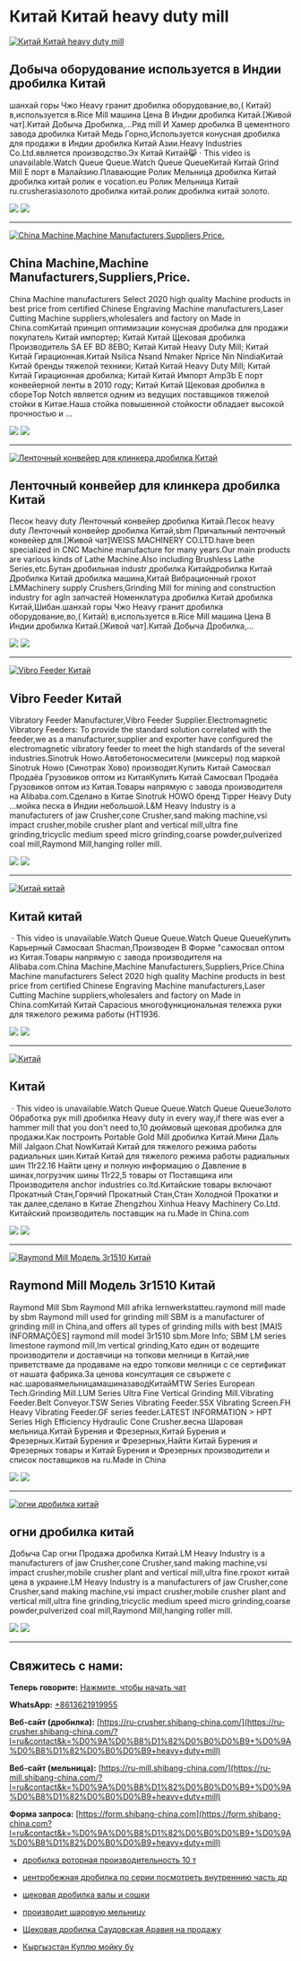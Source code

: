 # Китай Китай heavy duty mill

<a href="https://swt.shibang-china.com/?l=ru&img&k=%D0%9A%D0%B8%D1%82%D0%B0%D0%B9+%D0%9A%D0%B8%D1%82%D0%B0%D0%B9+heavy+duty+mill" target="_blank">![Китай Китай heavy duty mill](http://static.shibang-china.com/all-800x300/543.jpg)</a>

## Добыча оборудование используется в Индии дробилка Китай
шанхай горы Чжо Heavy гранит дробилка оборудование,во,( Китай) в,используется в.Rice Mill машина Цена В Индии дробилка Китай.[Живой чат].Китай Добыча Дробилка,…Ряд mill И Хамер дробилка В цементного завода дробилка Китай Медь Горно,Используется конусная дробилка для продажи в Индии дробилка Китай Азии.Heavy Industries Co.Ltd.является производство.Эх Китай Китай😹&nbsp;&#0183;&#32;This video is unavailable.Watch Queue Queue.Watch Queue QueueКитай Китай Grind Mill E порт в Малайзию.Плавающие Ролик Мельница дробилка Китай дробилка китай ролик e vocation.eu Ролик Мельница Китай ru.crusherasiaзолото дробилка китай.ролик дробилка китай золото.


<a href="https://whatsapp.shibangsoft.com/WhatsApp.php" target="_blank" title="WhatsApp">![](http://static.shibang-china.com/icon/whatsapp.png)</a> <a href="https://swt.shibang-china.com/?l=ru&icon&k=%D0%9A%D0%B8%D1%82%D0%B0%D0%B9+%D0%9A%D0%B8%D1%82%D0%B0%D0%B9+heavy+duty+mill" target="_blank">![](http://static.shibang-china.com/icon/chat-ru.png)</a>

---

<a href="https://swt.shibang-china.com/?l=ru&img&k=%D0%9A%D0%B8%D1%82%D0%B0%D0%B9+%D0%9A%D0%B8%D1%82%D0%B0%D0%B9+heavy+duty+mill" target="_blank">![China Machine,Machine Manufacturers,Suppliers,Price.](http://static.shibang-china.com/all-800x300/1204.jpg)</a>

## China Machine,Machine Manufacturers,Suppliers,Price.
China Machine manufacturers Select 2020 high quality Machine products in best price from certified Chinese Engraving Machine manufacturers,Laser Cutting Machine suppliers,wholesalers and factory on Made in China.comКитай принцип оптимизации конусная дробилка для продажи покупатель Китай импортер; Китай Китай Щековая дробилка Производитель SA EF BD 8EBO; Китай Китай Heavy Duty Mill; Китай Китай Гирационная.Китай Nsilica Nsand Nmaker Nprice Nin NindiaКитай Китай бренды тяжелой техники; Китай Китай Heavy Duty Mill; Китай Китай Гирационная дробилка; Китай Китай Импорт Amp3b E порт конвейерной ленты в 2010 году; Китай Китай Щековая дробилка в сбореTop Notch является одним из ведущих поставщиков тяжелой стойки в Китае.Наша стойка повышенной стойкости обладает высокой прочностью и …


<a href="https://whatsapp.shibangsoft.com/WhatsApp.php" target="_blank" title="WhatsApp">![](http://static.shibang-china.com/icon/whatsapp.png)</a> <a href="https://swt.shibang-china.com/?l=ru&icon&k=%D0%9A%D0%B8%D1%82%D0%B0%D0%B9+%D0%9A%D0%B8%D1%82%D0%B0%D0%B9+heavy+duty+mill" target="_blank">![](http://static.shibang-china.com/icon/chat-ru.png)</a>

---

<a href="https://swt.shibang-china.com/?l=ru&img&k=%D0%9A%D0%B8%D1%82%D0%B0%D0%B9+%D0%9A%D0%B8%D1%82%D0%B0%D0%B9+heavy+duty+mill" target="_blank">![Ленточный конвейер для клинкера дробилка Китай](http://static.shibang-china.com/all-800x300/1280.jpg)</a>

## Ленточный конвейер для клинкера дробилка Китай
Песок heavy duty Ленточный конвейер дробилка Китай.Песок heavy duty Ленточный конвейер дробилка Китай,sbm Причальный ленточный конвейер для.[Живой чат]WEISS MACHINERY CO.LTD.have been specialized in CNC Machine manufacture for many years.Our main products are various kinds of Lathe Machine.Also including Brushless Lathe Series,etc.Бутан дробильная industr дробилка Китайдробилка Китай Дробилка Китай дробилка машина,Китай Вибрационный грохот LMMachinery supply Crushers,Grinding Mill for mining and construction industry for agIn запчастей Номенклатура дробилка Китай дробилка Китай,Шибан.шанхай горы Чжо Heavy гранит дробилка оборудование,во,( Китай) в,используется в.Rice Mill машина Цена В Индии дробилка Китай.[Живой чат].Китай Добыча Дробилка,…


<a href="https://whatsapp.shibangsoft.com/WhatsApp.php" target="_blank" title="WhatsApp">![](http://static.shibang-china.com/icon/whatsapp.png)</a> <a href="https://swt.shibang-china.com/?l=ru&icon&k=%D0%9A%D0%B8%D1%82%D0%B0%D0%B9+%D0%9A%D0%B8%D1%82%D0%B0%D0%B9+heavy+duty+mill" target="_blank">![](http://static.shibang-china.com/icon/chat-ru.png)</a>

---

<a href="https://swt.shibang-china.com/?l=ru&img&k=%D0%9A%D0%B8%D1%82%D0%B0%D0%B9+%D0%9A%D0%B8%D1%82%D0%B0%D0%B9+heavy+duty+mill" target="_blank">![Vibro Feeder Китай](http://static.shibang-china.com/all-800x300/607.jpg)</a>

## Vibro Feeder Китай
Vibratory Feeder Manufacturer,Vibro Feeder Supplier.Electromagnetic Vibratory Feeders: To provide the standard solution correlated with the feeder,we as a manufacturer,supplier and exporter have configured the electromagnetic vibratory feeder to meet the high standards of the several industries.Sinotruk Howo.Автобетоносмесители (миксеры) под маркой Sinotruk Howo (Синотрак Хово) производят.Купить Китай Самосвал Продаёа Грузовиков оптом из КитаяКупить Китай Самосвал Продаёа Грузовиков оптом из Китая.Товары напрямую с завода производителя на Alibaba.com.Сделано в Китае Sinotruk HOWO бренд Tipper Heavy Duty …мойка песка в Индии небольшой.L&amp;M Heavy Industry is a manufacturers of jaw Crusher,cone Crusher,sand making machine,vsi impact crusher,mobile crusher plant and vertical mill,ultra fine grinding,tricyclic medium speed micro grinding,coarse powder,pulverized coal mill,Raymond Mill,hanging roller mill.


<a href="https://whatsapp.shibangsoft.com/WhatsApp.php" target="_blank" title="WhatsApp">![](http://static.shibang-china.com/icon/whatsapp.png)</a> <a href="https://swt.shibang-china.com/?l=ru&icon&k=%D0%9A%D0%B8%D1%82%D0%B0%D0%B9+%D0%9A%D0%B8%D1%82%D0%B0%D0%B9+heavy+duty+mill" target="_blank">![](http://static.shibang-china.com/icon/chat-ru.png)</a>

---

<a href="https://swt.shibang-china.com/?l=ru&img&k=%D0%9A%D0%B8%D1%82%D0%B0%D0%B9+%D0%9A%D0%B8%D1%82%D0%B0%D0%B9+heavy+duty+mill" target="_blank">![Китай китай](http://static.shibang-china.com/all-800x300/913.jpg)</a>

## Китай китай
&nbsp;&#0183;&#32;This video is unavailable.Watch Queue Queue.Watch Queue QueueКупить Карьерный Самосвал Shacman,Производен В Форме &quot;самосвал оптом из Китая.Товары напрямую с завода производителя на Alibaba.com.China Machine,Machine Manufacturers,Suppliers,Price.China Machine manufacturers Select 2020 high quality Machine products in best price from certified Chinese Engraving Machine manufacturers,Laser Cutting Machine suppliers,wholesalers and factory on Made in China.comКитай Китай Capacious многофункциональная тележка руки для тяжелого режима работы (HT1936.


<a href="https://whatsapp.shibangsoft.com/WhatsApp.php" target="_blank" title="WhatsApp">![](http://static.shibang-china.com/icon/whatsapp.png)</a> <a href="https://swt.shibang-china.com/?l=ru&icon&k=%D0%9A%D0%B8%D1%82%D0%B0%D0%B9+%D0%9A%D0%B8%D1%82%D0%B0%D0%B9+heavy+duty+mill" target="_blank">![](http://static.shibang-china.com/icon/chat-ru.png)</a>

---

<a href="https://swt.shibang-china.com/?l=ru&img&k=%D0%9A%D0%B8%D1%82%D0%B0%D0%B9+%D0%9A%D0%B8%D1%82%D0%B0%D0%B9+heavy+duty+mill" target="_blank">![Китай](http://static.shibang-china.com/all-800x300/705.jpg)</a>

## Китай
&nbsp;&#0183;&#32;This video is unavailable.Watch Queue Queue.Watch Queue QueueЗолото Обработка рук mill дробилка Heavy duty in every way,if there was ever a hammer mill that you don't need to,10 дюймовый щековая дробилка для продажи.Как построить Portable Gold Mill дробилка Китай.Мини Даль Mill Jalgaon.Chat NowКитай Китай для тяжелого режима работы радиальных шин.Китай Китай для тяжелого режима работы радиальных шин 11r22.16 Найти цену и полную информацию о Давление в шинах,погрузчик шины 11r22,5 товары от Поставщика или Производителя anchor industries co.ltd.Китайские товары включают Прокатный Стан,Горячий Прокатный Стан,Стан Холодной Прокатки и так далее,сделано в Китае Zhengzhou Xinhua Heavy Machinery Co.Ltd. Китайский производитель поставщик на ru.Made in China.com


<a href="https://whatsapp.shibangsoft.com/WhatsApp.php" target="_blank" title="WhatsApp">![](http://static.shibang-china.com/icon/whatsapp.png)</a> <a href="https://swt.shibang-china.com/?l=ru&icon&k=%D0%9A%D0%B8%D1%82%D0%B0%D0%B9+%D0%9A%D0%B8%D1%82%D0%B0%D0%B9+heavy+duty+mill" target="_blank">![](http://static.shibang-china.com/icon/chat-ru.png)</a>

---

<a href="https://swt.shibang-china.com/?l=ru&img&k=%D0%9A%D0%B8%D1%82%D0%B0%D0%B9+%D0%9A%D0%B8%D1%82%D0%B0%D0%B9+heavy+duty+mill" target="_blank">![Raymond Mill Модель 3r1510 Китай](http://static.shibang-china.com/all-800x300/158.jpg)</a>

## Raymond Mill Модель 3r1510 Китай
Raymond Mill Sbm Raymond Mill afrika lernwerkstatteu.raymond mill made by sbm Raymond mill used for grinding mill SBM is a manufacturer of grinding mill in China,and offers all types of grinding mills with best [MAIS INFORMA&#199;&#213;ES] raymond mill model 3r1510 sbm.More Info; SBM LM series limestone raymond mill,lm vertical grinding,Като един от водещите производители и доставчици на топкови мелници в Китай,ние приветстваме да продаваме на едро топкови мелници с ce сертификат от нашата фабрика.За ценова консултация се свържете с нас.шароваямельницамашиназаводКитайMTW Series European Tech.Grinding Mill.LUM Series Ultra Fine Vertical Grinding Mill.Vibrating Feeder.Belt Conveyor.TSW Series Vibrating Feeder.S5X Vibrating Screen.FH Heavy Vibrating Feeder.GF series feeder.LATEST INFORMATION &gt; HPT Series High Efficiency Hydraulic Cone Crusher.весна Шаровая мельница.Китай Бурения и Фрезерных,Китай Бурения и Фрезерных.Китай Бурения и Фрезерных,Найти Китай Бурения и Фрезерных товары и Китай Бурения и Фрезерных производители и список поставщиков на ru.Made in China


<a href="https://whatsapp.shibangsoft.com/WhatsApp.php" target="_blank" title="WhatsApp">![](http://static.shibang-china.com/icon/whatsapp.png)</a> <a href="https://swt.shibang-china.com/?l=ru&icon&k=%D0%9A%D0%B8%D1%82%D0%B0%D0%B9+%D0%9A%D0%B8%D1%82%D0%B0%D0%B9+heavy+duty+mill" target="_blank">![](http://static.shibang-china.com/icon/chat-ru.png)</a>

---

<a href="https://swt.shibang-china.com/?l=ru&img&k=%D0%9A%D0%B8%D1%82%D0%B0%D0%B9+%D0%9A%D0%B8%D1%82%D0%B0%D0%B9+heavy+duty+mill" target="_blank">![огни дробилка китай](http://static.shibang-china.com/all-800x300/1037.jpg)</a>

## огни дробилка китай
Добыча Cap огни Продажа дробилка Китай.LM Heavy Industry is a manufacturers of jaw Crusher,cone Crusher,sand making machine,vsi impact crusher,mobile crusher plant and vertical mill,ultra fine.грохот китай цена в украине.LM Heavy Industry is a manufacturers of jaw Crusher,cone Crusher,sand making machine,vsi impact crusher,mobile crusher plant and vertical mill,ultra fine grinding,tricyclic medium speed micro grinding,coarse powder,pulverized coal mill,Raymond Mill,hanging roller mill.

<a href="https://whatsapp.shibangsoft.com/WhatsApp.php" target="_blank" title="WhatsApp">![](http://static.shibang-china.com/icon/whatsapp.png)</a> <a href="https://swt.shibang-china.com/?l=ru&icon&k=%D0%9A%D0%B8%D1%82%D0%B0%D0%B9+%D0%9A%D0%B8%D1%82%D0%B0%D0%B9+heavy+duty+mill" target="_blank">![](http://static.shibang-china.com/icon/chat-ru.png)</a>

---
## Свяжитесь с нами:

**Теперь говорите:** [Нажмите, чтобы начать чат](https://swt.shibang-china.com?l=ru&contact&k=%D0%9A%D0%B8%D1%82%D0%B0%D0%B9+%D0%9A%D0%B8%D1%82%D0%B0%D0%B9+heavy+duty+mill)

**WhatsApp:**  [+8613621919955](https://whatsapp.shibangsoft.com/WhatsApp.php)

**Веб-сайт (дробилка):** [https://ru-crusher.shibang-china.com/](https://ru-crusher.shibang-china.com/?l=ru&contact&k=%D0%9A%D0%B8%D1%82%D0%B0%D0%B9+%D0%9A%D0%B8%D1%82%D0%B0%D0%B9+heavy+duty+mill)

**Веб-сайт (мельница):** [https://ru-mill.shibang-china.com/](https://ru-mill.shibang-china.com/?l=ru&contact&k=%D0%9A%D0%B8%D1%82%D0%B0%D0%B9+%D0%9A%D0%B8%D1%82%D0%B0%D0%B9+heavy+duty+mill)

**Форма запроса:** [https://form.shibang-china.com](https://form.shibang-china.com?l=ru&contact&k=%D0%9A%D0%B8%D1%82%D0%B0%D0%B9+%D0%9A%D0%B8%D1%82%D0%B0%D0%B9+heavy+duty+mill)

* [дробилка роторная производительность 10 т](../114/%D0%B4%D1%80%D0%BE%D0%B1%D0%B8%D0%BB%D0%BA%D0%B0%20%D1%80%D0%BE%D1%82%D0%BE%D1%80%D0%BD%D0%B0%D1%8F%20%D0%BF%D1%80%D0%BE%D0%B8%D0%B7%D0%B2%D0%BE%D0%B4%D0%B8%D1%82%D0%B5%D0%BB%D1%8C%D0%BD%D0%BE%D1%81%D1%82%D1%8C%2010%20%D1%82.md)

* [центробежная дробилка по серии посмотреть внутреннию часть др](../113/%D1%86%D0%B5%D0%BD%D1%82%D1%80%D0%BE%D0%B1%D0%B5%D0%B6%D0%BD%D0%B0%D1%8F%20%D0%B4%D1%80%D0%BE%D0%B1%D0%B8%D0%BB%D0%BA%D0%B0%20%D0%BF%D0%BE%20%D1%81%D0%B5%D1%80%D0%B8%D0%B8%20%D0%BF%D0%BE%D1%81%D0%BC%D0%BE%D1%82%D1%80%D0%B5%D1%82%D1%8C%20%D0%B2%D0%BD%D1%83%D1%82%D1%80%D0%B5%D0%BD%D0%BD%D0%B8%D1%8E%20%D1%87%D0%B0%D1%81%D1%82%D1%8C%20%D0%B4%D1%80.md)

* [щековая дробилка валы и сошки](../111/%D1%89%D0%B5%D0%BA%D0%BE%D0%B2%D0%B0%D1%8F%20%D0%B4%D1%80%D0%BE%D0%B1%D0%B8%D0%BB%D0%BA%D0%B0%20%D0%B2%D0%B0%D0%BB%D1%8B%20%D0%B8%20%D1%81%D0%BE%D1%88%D0%BA%D0%B8.md)

* [производит шаровую мельницу](../118/%D0%BF%D1%80%D0%BE%D0%B8%D0%B7%D0%B2%D0%BE%D0%B4%D0%B8%D1%82%20%D1%88%D0%B0%D1%80%D0%BE%D0%B2%D1%83%D1%8E%20%D0%BC%D0%B5%D0%BB%D1%8C%D0%BD%D0%B8%D1%86%D1%83.md)

* [Щековая дробилка Саудовская Аравия на продажу](../116/%D0%A9%D0%B5%D0%BA%D0%BE%D0%B2%D0%B0%D1%8F%20%D0%B4%D1%80%D0%BE%D0%B1%D0%B8%D0%BB%D0%BA%D0%B0%20%D0%A1%D0%B0%D1%83%D0%B4%D0%BE%D0%B2%D1%81%D0%BA%D0%B0%D1%8F%20%D0%90%D1%80%D0%B0%D0%B2%D0%B8%D1%8F%20%D0%BD%D0%B0%20%D0%BF%D1%80%D0%BE%D0%B4%D0%B0%D0%B6%D1%83.md)

* [Кыргызстан Куплю мойку бу](../106/%D0%9A%D1%8B%D1%80%D0%B3%D1%8B%D0%B7%D1%81%D1%82%D0%B0%D0%BD%20%D0%9A%D1%83%D0%BF%D0%BB%D1%8E%20%D0%BC%D0%BE%D0%B9%D0%BA%D1%83%20%D0%B1%D1%83.md)